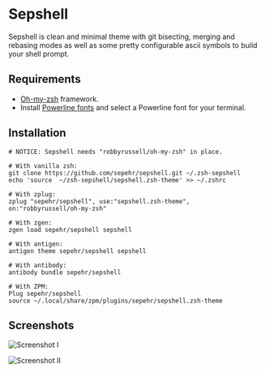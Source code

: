 # Sepshell
Sepshell is clean and minimal theme with git bisecting, merging and rebasing modes as well as some pretty configurable ascii symbols to build your shell prompt.

## Requirements
- [Oh-my-zsh](https://github.com/robbyrussell/oh-my-zsh) framework.
- Install [Powerline fonts](https://github.com/powerline/fonts) and select a Powerline font for your terminal.

## Installation
```shell
# NOTICE: Sepshell needs "robbyrussell/oh-my-zsh" in place.

# With vanilla zsh:
git clone https://github.com/sepehr/sepshell.git ~/.zsh-sepshell
echo 'source  ~/zsh-sepshell/sepshell.zsh-theme' >> ~/.zshrc

# With zplug:
zplug "sepehr/sepshell", use:"sepshell.zsh-theme", on:"robbyrussell/oh-my-zsh"

# With zgen:
zgen load sepehr/sepshell sepshell

# With antigen:
antigen theme sepehr/sepshell sepshell

# With antibody:
antibody bundle sepehr/sepshell

# With ZPM:
Plug sepehr/sepshell
source ~/.local/share/zpm/plugins/sepehr/sepshell.zsh-theme
```

## Screenshots
![Screenshot I](http://i.imgur.com/DKCRug0.jpg)  

![Screenshot II](http://i.imgur.com/t1WowE8.png)
